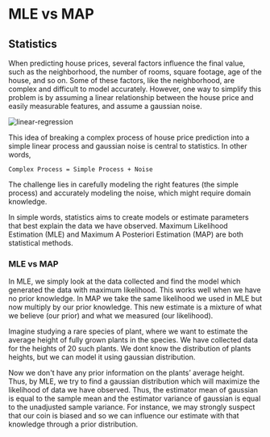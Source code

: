 # MLE vs MAP

## Statistics

When predicting house prices, several factors influence the final value, such as the neighborhood, the number of rooms, square footage, age of the house, and so on. Some of these factors, like the neighborhood, are complex and difficult to model accurately. However, one way to simplify this problem is by assuming a linear relationship between the house price and easily measurable features, and assume a gaussian noise.

<img src="../img/linear-gaussian.jpg" alt="linear-regression">

This idea of breaking a complex process of house price prediction into a simple linear process and gaussian noise is central to statistics. In other words,

```
Complex Process = Simple Process + Noise
```

The challenge lies in carefully modeling the right features (the simple process) and accurately modeling the noise, which might require domain knowledge.

In simple words, statistics aims to create models or estimate parameters that best explain the data we have observed. Maximum Likelihood Estimation (MLE) and Maximum A Posteriori Estimation (MAP) are both statistical methods. 

### MLE vs MAP

In MLE, we simply look at the data collected and find the model which generated the data with maximum likelihood. This works well when we have no prior knowledge. In MAP we take the same likelihood we used in MLE but now multiply by our prior knowledge. This new estimate is a mixture of what we believe (our prior) and what we measured (our likelihood).

Imagine studying a rare species of plant, where we want to estimate the average height of fully grown plants in the species. We have collected data for the heights of 20 such plants. We dont know the distribution of plants heights, but we can model it using gaussian distribution. 

Now we don't have any prior information on the plants’ average height. Thus, by MLE, we try to find a gaussian distribution which will maximize the likelihood of data we have observed. Thus, the estimator mean of gaussian is equal to the sample mean and the estimator variance of gaussian is equal to the unadjusted sample variance. For instance, we may strongly suspect that our coin is biased and so we can influence our estimate with that knowledge through a prior distribution. 